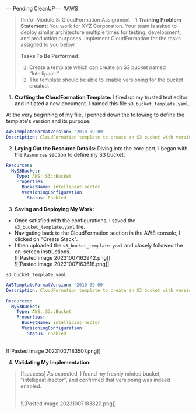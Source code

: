 ==Pending CleanUP==
#AWS

> [!info] Module 8: CloudFormation Assignment - 1 
> **Training Problem Statement:** 
> You work for XYZ Corporation. Your team is asked to deploy similar architecture multiple times for testing, development, and production purposes. Implement CloudFormation for the tasks assigned to you below. 
> 
> **Tasks To Be Performed:** 
> 1. Create a template which can create an S3 bucket named “Intellipaat-” 
> 2. The template should be able to enable versioning for the bucket created.


1. **Crafting the CloudFormation Template:** 
I fired up my trusted text editor and initiated a new document. I named this file `s3_bucket_template.yaml`. 

At the very beginning of my file, I penned down the following to define the template's version and its purpose:
```yaml
AWSTemplateFormatVersion: '2010-09-09'
Description: CloudFormation template to create an S3 bucket with versioning enabled.
```

2. **Laying Out the Resource Details:** 
Diving into the core part, I began with the `Resources` section to define my S3 bucket:
```yml
Resources:
  MyS3Bucket:
    Type: AWS::S3::Bucket
    Properties:
      BucketName: intellipaat-hector
      VersioningConfiguration:
        Status: Enabled
```

3. **Saving and Deploying My Work:** 
- Once satisfied with the configurations, I saved the `s3_bucket_template.yaml` file. 
- Navigating back to the CloudFormation section in the AWS console, I clicked on "Create Stack". 
- I then uploaded the `s3_bucket_template.yaml` and closely followed the on-screen instructions. 
  <br>![[Pasted image 20231007162942.png]]
  <br>![[Pasted image 20231007163618.png]]

`s3_bucket_template.yaml`
```yaml
AWSTemplateFormatVersion: '2010-09-09'
Description: CloudFormation template to create an S3 bucket with versioning enabled.

Resources:
  MyS3Bucket:
    Type: AWS::S3::Bucket
    Properties:
      BucketName: intellipaat-hector
      VersioningConfiguration:
        Status: Enabled
```

<br>![[Pasted image 20231007183507.png]]

4. **Validating My Implementation:** 

> [!success]
> As expected, I found my freshly minted bucket, "intellipaat-hector", and confirmed that versioning was indeed enabled.
> 
> <br>![[Pasted image 20231007183820.png]]
> 
> 
